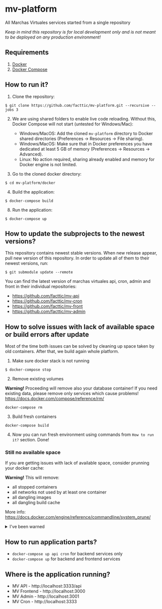 # mv-platform
All Marchas Virtuales services started from a single repository

*Keep in mind this repository is for local development only and is not meant to be deployed on any production environment!*

## Requirements
1. [Docker](https://docs.docker.com/install/)
2. [Docker Compose](https://docs.docker.com/compose/install/)


## How to run it?

1. Clone the repository:

```
$ git clone https://github.com/facttic/mv-platform.git --recursive --jobs 3
```

2. We are using shared folders to enable live code reloading. Without this, Docker Compose will not start (untested for Windows/Mac):
    - Windows/MacOS: Add the cloned `mv-platform` directory to Docker shared directories (Preferences -> Resources -> File sharing).
    - Windows/MacOS: Make sure that in Docker preferences you have dedicated at least 5 GB of memory (Preferences -> Resources -> Advanced).
    - Linux: No action required, sharing already enabled and memory for Docker engine is not limited.

3. Go to the cloned docker directory:
```
$ cd mv-platform/docker
```

4. Build the application:
```
$ docker-compose build
```

8. Run the application:
```
$ docker-compose up
```


## How to update the subprojects to the newest versions?
This repository contains newest stable versions.
When new release appear, pull new version of this repository.
In order to update all of them to their newest versions, run:
```
$ git submodule update --remote
```

You can find the latest version of marchas virtuales api, cron, admin and front in their individual repositories:

- https://github.com/facttic/mv-api
- https://github.com/facttic/mv-cron
- https://github.com/facttic/mv-front
- https://github.com/facttic/mv-admin

## How to solve issues with lack of available space or build errors after update

Most of the time both issues can be solved by cleaning up space taken by old containers. After that, we build again whole platform. 


1. Make sure docker stack is not running
```
$ docker-compose stop
```

2. Remove existing volumes

**Warning!** Proceeding will remove also your database container! If you need existing data, please remove only services which cause problems! https://docs.docker.com/compose/reference/rm/
```
docker-compose rm
```

3. Build fresh containers 
```
docker-compose build
```

4. Now you can run fresh environment using commands from `How to run it?` section. Done!

### Still no available space

If you are getting issues with lack of available space, consider prunning your docker cache:

**Warning!** This will remove:
  - all stopped containers
  - all networks not used by at least one container
  - all dangling images
  - all dangling build cache 
  
  More info: https://docs.docker.com/engine/reference/commandline/system_prune/
  
<details><summary>I've been warned</summary>
<p>

```
$ docker system prune
```

</p>
</details>

## How to run application parts?
  - `docker-compose up api cron` for backend services only
  - `docker-compose up` for backend and frontend services


## Where is the application running?
- MV API - http://localhost:3333/api
- MV Frontend - http://localhost:3000
- MV Admin - http://localhost:3001
- MV Cron - http://localhost:3333
